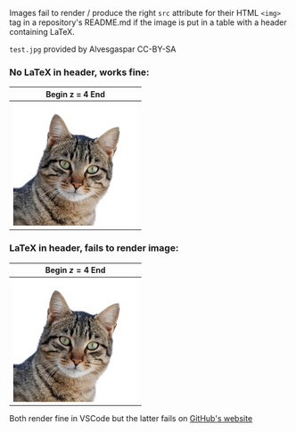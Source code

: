 Images fail to render / produce the right `src` attribute for their HTML `<img>` tag in a repository's README.md if the image is put in a table with a header containing LaTeX.

`test.jpg` provided by Alvesgaspar CC-BY-SA

### No LaTeX in header, works fine:

| Begin z = 4 End |
| - |
| ![cat](test.jpg) |

### LaTeX in header, fails to render image:

| Begin $z = 4$ End |
| - |
| ![cat](test.jpg) |

Both render fine in VSCode but the latter fails on [GitHub's website](https://github.com/jb2170/Github-LaTeX-In-Markdown-Table-Header-Prevents-Image)
